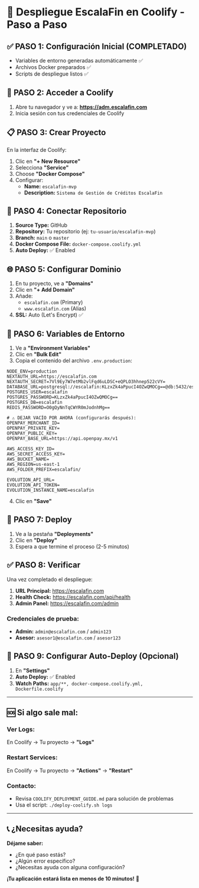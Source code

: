 
# 🚀 Despliegue EscalaFin en Coolify - Paso a Paso

## ✅ PASO 1: Configuración Inicial (COMPLETADO)
- Variables de entorno generadas automáticamente ✅
- Archivos Docker preparados ✅
- Scripts de despliegue listos ✅

## 🎯 PASO 2: Acceder a Coolify

1. Abre tu navegador y ve a: **https://adm.escalafin.com**
2. Inicia sesión con tus credenciales de Coolify

## 📋 PASO 3: Crear Proyecto

En la interfaz de Coolify:

1. Clic en **"+ New Resource"**
2. Selecciona **"Service"**
3. Choose **"Docker Compose"**
4. Configurar:
   - **Name:** `escalafin-mvp`
   - **Description:** `Sistema de Gestión de Créditos EscalaFin`

## 🔗 PASO 4: Conectar Repositorio

1. **Source Type:** GitHub
2. **Repository:** Tu repositorio (ej: `tu-usuario/escalafin-mvp`)
3. **Branch:** `main` o `master`
4. **Docker Compose File:** `docker-compose.coolify.yml`
5. **Auto Deploy:** ✅ Enabled

## 🌐 PASO 5: Configurar Dominio

1. En tu proyecto, ve a **"Domains"**
2. Clic en **"+ Add Domain"**
3. Añade:
   - `escalafin.com` (Primary)
   - `www.escalafin.com` (Alias)
4. **SSL:** Auto (Let's Encrypt) ✅

## 🔧 PASO 6: Variables de Entorno

1. Ve a **"Environment Variables"**
2. Clic en **"Bulk Edit"**
3. Copia el contenido del archivo `.env.production`:

```env
NODE_ENV=production
NEXTAUTH_URL=https://escalafin.com
NEXTAUTH_SECRET=7Vl9Ey7W7etMb2vlFqd6uLDSC+eQPLO3hhnep522cVY=
DATABASE_URL=postgresql://escalafin:KLzxZk4aPpucI4OZwQMOCg==@db:5432/escalafin
POSTGRES_USER=escalafin
POSTGRES_PASSWORD=KLzxZk4aPpucI4OZwQMOCg==
POSTGRES_DB=escalafin
REDIS_PASSWORD=O0gQyNnTqCWYR0mJodnhMg==

# ⚠️ DEJAR VACÍO POR AHORA (configurarás después):
OPENPAY_MERCHANT_ID=
OPENPAY_PRIVATE_KEY=
OPENPAY_PUBLIC_KEY=
OPENPAY_BASE_URL=https://api.openpay.mx/v1

AWS_ACCESS_KEY_ID=
AWS_SECRET_ACCESS_KEY=
AWS_BUCKET_NAME=
AWS_REGION=us-east-1
AWS_FOLDER_PREFIX=escalafin/

EVOLUTION_API_URL=
EVOLUTION_API_TOKEN=
EVOLUTION_INSTANCE_NAME=escalafin
```

4. Clic en **"Save"**

## 🚀 PASO 7: Deploy

1. Ve a la pestaña **"Deployments"**
2. Clic en **"Deploy"**
3. Espera a que termine el proceso (2-5 minutos)

## ✅ PASO 8: Verificar

Una vez completado el despliegue:

1. **URL Principal:** https://escalafin.com
2. **Health Check:** https://escalafin.com/api/health
3. **Admin Panel:** https://escalafin.com/admin

### Credenciales de prueba:
- **Admin:** `admin@escalafin.com` / `admin123`
- **Asesor:** `asesor1@escalafin.com` / `asesor123`

## 🔄 PASO 9: Configurar Auto-Deploy (Opcional)

1. En **"Settings"**
2. **Auto Deploy:** ✅ Enabled
3. **Watch Paths:** `app/**, docker-compose.coolify.yml, Dockerfile.coolify`

---

## 🆘 Si algo sale mal:

### Ver Logs:
En Coolify → Tu proyecto → **"Logs"**

### Restart Services:
En Coolify → Tu proyecto → **"Actions"** → **"Restart"**

### Contacto:
- Revisa `COOLIFY_DEPLOYMENT_GUIDE.md` para solución de problemas
- Usa el script: `./deploy-coolify.sh logs`

---

## 📞 ¿Necesitas ayuda?

**Déjame saber:**
- ¿En qué paso estás?
- ¿Algún error específico?
- ¿Necesitas ayuda con alguna configuración?

**¡Tu aplicación estará lista en menos de 10 minutos!** 🎉
